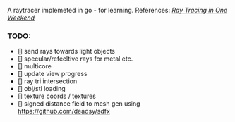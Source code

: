 A raytracer implemeted in go - for learning.
References:
[_Ray Tracing in One Weekend_](https://raytracing.github.io/books/RayTracingInOneWeekend.html)

### TODO:
- [] send rays towards light objects
- [] specular/refecltive rays for metal etc.
- [] multicore
- [] update view progress
- [] ray tri intersection
- [] obj/stl loading
- [] texture coords / textures
- [] signed distance field to mesh gen using https://github.com/deadsy/sdfx

